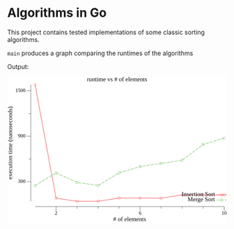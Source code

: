 # Algorithms in Go

This project contains tested implementations of some classic sorting algorithms. 

`main` produces a graph comparing the runtimes of the algorithms

Output:

![Generated Graph](graph.png)